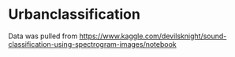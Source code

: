 # Urbanclassification


Data was pulled from https://www.kaggle.com/devilsknight/sound-classification-using-spectrogram-images/notebook
